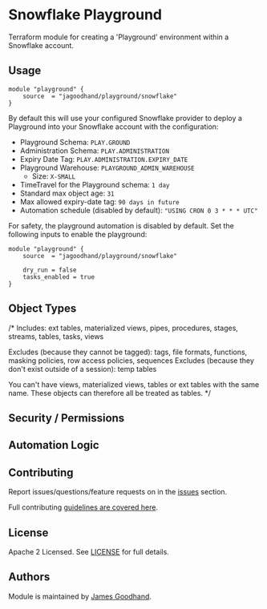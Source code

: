 # Snowflake Playground

Terraform module for creating a 'Playground' environment within a Snowflake account.

## Usage

```HCL
module "playground" {
    source  = "jagoodhand/playground/snowflake"
}
```

By default this will use your configured Snowflake provider to deploy a Playground into your Snowflake account with the configuration:

- Playground Schema: `PLAY.GROUND`
- Administration Schema: `PLAY.ADMINISTRATION`
- Expiry Date Tag: `PLAY.ADMINISTRATION.EXPIRY_DATE`
- Playground Warehouse: `PLAYGROUND_ADMIN_WAREHOUSE`
  - Size: `X-SMALL`
- TimeTravel for the Playground schema: `1 day`
- Standard max object age: `31`
- Max allowed expiry-date tag: `90 days in future`
- Automation schedule (disabled by default): `"USING CRON 0 3 * * * UTC"`

For safety, the playground automation is disabled by default. Set the following inputs to enable the playground:

```HCL
module "playground" {
    source  = "jagoodhand/playground/snowflake"
    
    dry_run = false
    tasks_enabled = true
}
```

## Object Types

  /*
  Includes:
  ext tables, materialized views, pipes, procedures, stages, streams, tables, tasks, views

  Excludes (because they cannot be tagged):
  tags, file formats, functions, masking policies, row access policies, sequences
  Excludes (because they don't exist outside of a session):
  temp tables

  You can't have views, materialized views, tables or ext tables with the same name.
  These objects can therefore all be treated as tables.
  */

## Security / Permissions


## Automation Logic


## Contributing

Report issues/questions/feature requests on in the [issues](https://github.com/jagoodhand/terraform-snowflake-playground/issues/new) section.

Full contributing [guidelines are covered here](.github/contributing.md).

## License

Apache 2 Licensed. See [LICENSE](https://github.com/jagoodhand/terraform-snowflake-playground/blob/main/LICENSE) for full details.

## Authors

Module is maintained by [James Goodhand](https://github.com/jagoodhand).
